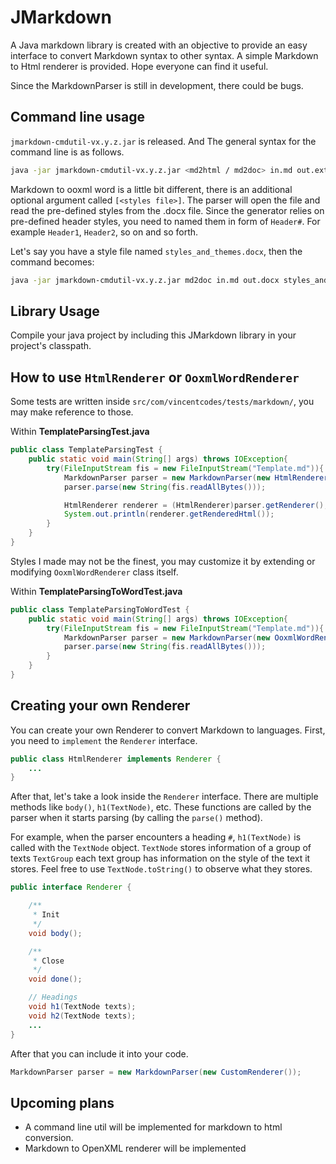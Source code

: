# JMarkdown

A Java markdown library is created with an objective to provide an easy interface to convert Markdown syntax to other syntax. A simple Markdown to Html renderer is provided. Hope everyone can find it useful.

Since the MarkdownParser is still in development, there could be bugs.

## Command line usage

`jmarkdown-cmdutil-vx.y.z.jar` is released. And The general syntax for the command line is as follows.

```sh
java -jar jmarkdown-cmdutil-vx.y.z.jar <md2html / md2doc> in.md out.ext
```

Markdown to ooxml word is a little bit different, there is an additional optional argument called `[<styles file>]`. The parser will open the file and read the pre-defined styles from the .docx file. Since the generator relies on pre-defined header styles, you need to named them in form of `Header#`. For example `Header1`, `Header2`, so on and so forth. 

Let's say you have a style file named `styles_and_themes.docx`, then the command becomes:

```sh
java -jar jmarkdown-cmdutil-vx.y.z.jar md2doc in.md out.docx styles_and_themes.docx
```

## Library Usage

Compile your java project by including this JMarkdown library in your project's classpath.

## How to use `HtmlRenderer` or `OoxmlWordRenderer`

Some tests are written inside `src/com/vincentcodes/tests/markdown/`, you may make reference to those.

Within **TemplateParsingTest.java**
```java
public class TemplateParsingTest {
    public static void main(String[] args) throws IOException{
        try(FileInputStream fis = new FileInputStream("Template.md")){
            MarkdownParser parser = new MarkdownParser(new HtmlRenderer());
            parser.parse(new String(fis.readAllBytes()));

            HtmlRenderer renderer = (HtmlRenderer)parser.getRenderer();
            System.out.println(renderer.getRenderedHtml());
        }
    }
}
```

Styles I made may not be the finest, you may customize it by extending or modifying `OoxmlWordRenderer` class itself.

Within **TemplateParsingToWordTest.java**
```java
public class TemplateParsingToWordTest {
    public static void main(String[] args) throws IOException{
        try(FileInputStream fis = new FileInputStream("Template.md")){
            MarkdownParser parser = new MarkdownParser(new OoxmlWordRenderer(new File("out.docx"), new File("TemplateWithThemes.docx")));
            parser.parse(new String(fis.readAllBytes()));
        }
    }
}
```

## Creating your own Renderer

You can create your own Renderer to convert Markdown to languages. First, you need to `implement` the `Renderer` interface.

```java
public class HtmlRenderer implements Renderer {
    ...
}
```

After that, let's take a look inside the `Renderer` interface. There are multiple methods like `body()`, `h1(TextNode)`, etc. These functions are called by the parser when it starts parsing (by calling the `parse()` method). 

For example, when the parser encounters a heading `#`, `h1(TextNode)` is called with the `TextNode` object. `TextNode` stores information of a group of texts `TextGroup` each text group has information on the style of the text it stores. Feel free to use `TextNode.toString()` to observe what they stores.

```java
public interface Renderer {

    /**
     * Init
     */
    void body();

    /**
     * Close
     */
    void done();

    // Headings
    void h1(TextNode texts);
    void h2(TextNode texts);
    ...
}
```

After that you can include it into your code.

```java
MarkdownParser parser = new MarkdownParser(new CustomRenderer());
```

## Upcoming plans

- A command line util will be implemented for markdown to html conversion.
- Markdown to OpenXML renderer will be implemented
